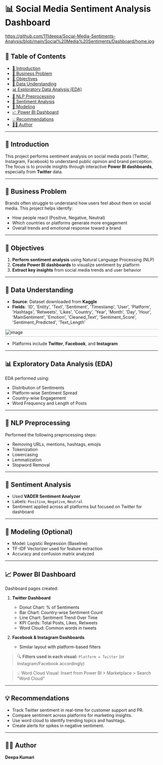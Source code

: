 

# 📊 Social Media Sentiment Analysis Dashboard

https://github.com/111deepa/Social-Media-Sentiments-Analysis/blob/main/Social%20Media%20Sentiments/Dashboard/home.jpg

## 📌 Table of Contents

* [📘 Introduction](#introduction)
* [💼 Business Problem](#business-problem)
* [🎯 Objectives](#objectives)
* [📁 Data Understanding](#data-understanding)
* [📊 Exploratory Data Analysis (EDA)](#exploratory-data-analysis-eda)
* [🧹 NLP Preprocessing](#nlp-preprocessing)
* [💬 Sentiment Analysis](#sentiment-analysis)
* [🤖 Modeling](#modeling)
* [📈 Power BI Dashboard](#power-bi-dashboard)
* [💡 Recommendations](#recommendations)
* [👩‍💻 Author](#author)

---

## 📘 Introduction

This project performs sentiment analysis on social media posts (Twitter, Instagram, Facebook) to understand public opinion and brand perception. The focus is to provide insights through interactive **Power BI dashboards**, especially from **Twitter** data.

---

## 💼 Business Problem

Brands often struggle to understand how users feel about them on social media. This project helps identify:

* How people react (Positive, Negative, Neutral)
* Which countries or platforms generate more engagement
* Overall trends and emotional response toward a brand

---

## 🎯 Objectives

1. **Perform sentiment analysis** using Natural Language Processing (NLP)
2. **Create Power BI dashboards** to visualize sentiment by platform
3. **Extract key insights** from social media trends and user behavior

---

## 📁 Data Understanding

* **Source**: Dataset downloaded from **Kaggle**
* **Fields**: `ID',	'Entity',	'Text',	'Sentiment',	'Timestamp',	'User',	'Platform',	'Hashtags',	'Retweets',	'Likes',	'Country',	'Year',	'Month',	'Day',	'Hour',	'MainSentiment',	'Emotion',	'Cleaned_Text', 'Sentiment_Score',	'Sentiment_Predicted',	'Text_Length'
<img width="1891" height="25" alt="image" src="https://github.com/user-attachments/assets/bcaad9c4-9328-4aff-b6bf-6701e26120bd" />

* Platforms include **Twitter**, **Facebook**, and **Instagram**

---

## 📊 Exploratory Data Analysis (EDA)

EDA performed using:

* Distribution of Sentiments
* Platform-wise Sentiment Spread
* Country-wise Engagement
* Word Frequency and Length of Posts

---

## 🧹 NLP Preprocessing

Performed the following preprocessing steps:

* Removing URLs, mentions, hashtags, emojis
* Tokenization
* Lowercasing
* Lemmatization
* Stopword Removal

---

## 💬 Sentiment Analysis

* Used **VADER Sentiment Analyzer**
* Labels: `Positive`, `Negative`, `Neutral`
* Sentiment applied across all platforms but focused on Twitter for dashboard

---

## 🤖 Modeling (Optional)

* Model: Logistic Regression (Baseline)
* TF-IDF Vectorizer used for feature extraction
* Accuracy and confusion matrix analyzed

---

## 📈 Power BI Dashboard

Dashboard pages created:

1. **Twitter Dashboard**

   * Donut Chart: % of Sentiments
   * Bar Chart: Country-wise Sentiment Count
   * Line Chart: Sentiment Trend Over Time
   * KPI Cards: Total Posts, Likes, Retweets
   * Word Cloud: Common words in tweets

2. **Facebook & Instagram Dashboards**

   * Similar layout with platform-based filters

> 🔍 **Filters used in each visual:**
> `Platform = Twitter` (or Instagram/Facebook accordingly)

> 💡 Word Cloud Visual:
> Insert from Power BI > Marketplace > Search "Word Cloud"

---

## 💡 Recommendations

* Track Twitter sentiment in real-time for customer support and PR.
* Compare sentiment across platforms for marketing insights.
* Use word cloud to identify trending topics and hashtags.
* Create alerts for spikes in negative sentiment.

---

## 👩‍💻 Author

**Deepa Kumari**
